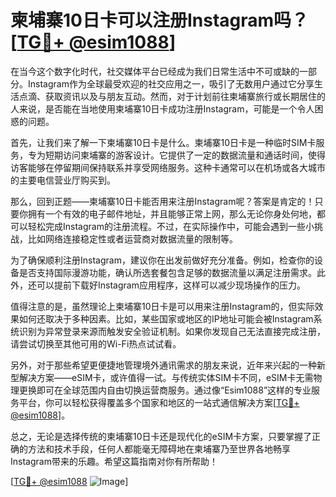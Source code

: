 # 柬埔寨10日卡可以注册Instagram吗？[[TG💪+ @esim1088](https://t.me/s/esim1088)]

在当今这个数字化时代，社交媒体平台已经成为我们日常生活中不可或缺的一部分。Instagram作为全球最受欢迎的社交应用之一，吸引了无数用户通过它分享生活点滴、获取资讯以及与朋友互动。然而，对于计划前往柬埔寨旅行或长期居住的人来说，是否能在当地使用柬埔寨10日卡成功注册Instagram，可能是一个令人困惑的问题。

首先，让我们来了解一下柬埔寨10日卡是什么。柬埔寨10日卡是一种临时SIM卡服务，专为短期访问柬埔寨的游客设计。它提供了一定的数据流量和通话时间，使得访客能够在停留期间保持联系并享受网络服务。这种卡通常可以在机场或各大城市的主要电信营业厅购买到。

那么，回到正题——柬埔寨10日卡能否用来注册Instagram呢？答案是肯定的！只要你拥有一个有效的电子邮件地址，并且能够正常上网，那么无论你身处何地，都可以轻松完成Instagram的注册流程。不过，在实际操作中，可能会遇到一些小挑战，比如网络连接稳定性或者运营商对数据流量的限制等。

为了确保顺利注册Instagram，建议你在出发前做好充分准备。例如，检查你的设备是否支持国际漫游功能，确认所选套餐包含足够的数据流量以满足注册需求。此外，还可以提前下载好Instagram应用程序，这样可以减少现场操作的压力。

值得注意的是，虽然理论上柬埔寨10日卡是可以用来注册Instagram的，但实际效果如何还取决于多种因素。比如，某些国家或地区的IP地址可能会被Instagram系统识别为异常登录来源而触发安全验证机制。如果你发现自己无法直接完成注册，请尝试切换至其他可用的Wi-Fi热点试试看。

另外，对于那些希望更便捷地管理境外通讯需求的朋友来说，近年来兴起的一种新型解决方案——eSIM卡，或许值得一试。与传统实体SIM卡不同，eSIM卡无需物理更换即可在全球范围内自由切换运营商服务。通过像“Esim1088”这样的专业服务平台，你可以轻松获得覆盖多个国家和地区的一站式通信解决方案[[TG💪+ @esim1088](https://t.me/s/esim1088)]。

总之，无论是选择传统的柬埔寨10日卡还是现代化的eSIM卡方案，只要掌握了正确的方法和技术手段，任何人都能毫无障碍地在柬埔寨乃至世界各地畅享Instagram带来的乐趣。希望这篇指南对你有所帮助！

[[TG💪+ @esim1088](https://t.me/s/esim1088) ![Image](https://i.postimg.cc/4NQfJmqS/Snipaste-2025-05-13-00-14-12.png)]